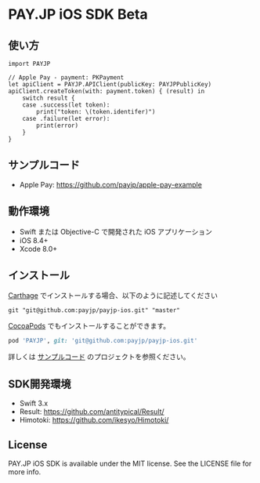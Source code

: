 # PAY.JP iOS SDK Beta

## 使い方

```
import PAYJP

// Apple Pay - payment: PKPayment
let apiClient = PAYJP.APIClient(publicKey: PAYJPPublicKey)
apiClient.createToken(with: payment.token) { (result) in
    switch result {
    case .success(let token):
        print("token: \(token.identifer)")
    case .failure(let error):
        print(error)
    }
}
```

## サンプルコード

- Apple Pay: https://github.com/payjp/apple-pay-example

## 動作環境

- Swift または Objective-C で開発された iOS アプリケーション
- iOS 8.4+
- Xcode 8.0+

## インストール

[Carthage](https://github.com/Carthage/Carthage) でインストールする場合、以下のように記述してください
```
git "git@github.com:payjp/payjp-ios.git" "master"
```

[CocoaPods](http://cocoapods.org) でもインストールすることができます。

```ruby
pod 'PAYJP', git: 'git@github.com:payjp/payjp-ios.git'
```

詳しくは [サンプルコード](https://github.com/payjp/apple-pay-example) のプロジェクトを参照ください。

## SDK開発環境

- Swift 3.x
- Result: https://github.com/antitypical/Result/
- Himotoki: https://github.com/ikesyo/Himotoki/

## License

PAY.JP iOS SDK is available under the MIT license. See the LICENSE file for more info.
